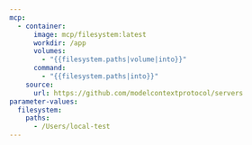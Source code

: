 ```yaml
---
mcp:
  - container:
      image: mcp/filesystem:latest
      workdir: /app
      volumes:
        - "{{filesystem.paths|volume|into}}"
      command:
        - "{{filesystem.paths|into}}"
    source:
      url: https://github.com/modelcontextprotocol/servers
parameter-values:
  filesystem:
    paths:
      - /Users/local-test
---
```


